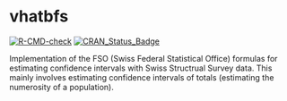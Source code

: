 # vhatbfs

[![R-CMD-check](https://github.com/gibonet/vhatbfs/actions/workflows/R-CMD-check.yaml/badge.svg)](https://github.com/gibonet/vhatbfs/actions/workflows/R-CMD-check.yaml)
[![CRAN\_Status\_Badge](http://www.r-pkg.org/badges/version/vhatbfs)](http://cran.r-project.org/package=vhatbfs)


Implementation of the FSO (Swiss Federal Statistical Office) formulas 
for estimating confidence intervals with Swiss Structrual Survey data. 
This mainly involves estimating confidence intervals of 
totals (estimating the numerosity of a population). 

